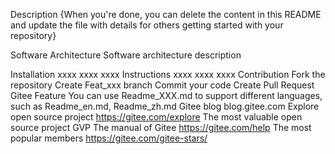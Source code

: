 
Description
{When you're done, you can delete the content in this README and update the file with details for others getting started with your repository}

Software Architecture
Software architecture description

Installation
xxxx
xxxx
xxxx
Instructions
xxxx
xxxx
xxxx
Contribution
Fork the repository
Create Feat_xxx branch
Commit your code
Create Pull Request
Gitee Feature
You can use Readme_XXX.md to support different languages, such as Readme_en.md, Readme_zh.md
Gitee blog blog.gitee.com
Explore open source project https://gitee.com/explore
The most valuable open source project GVP
The manual of Gitee https://gitee.com/help
The most popular members https://gitee.com/gitee-stars/
